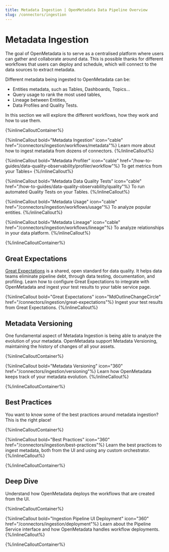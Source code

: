 ```yaml
---
title: Metadata Ingestion | OpenMetadata Data Pipeline Overview
slug: /connectors/ingestion
---
```


# Metadata Ingestion

The goal of OpenMetadata is to serve as a centralised platform where users can gather and collaborate
around data. This is possible thanks for different workflows that users can deploy and schedule, which will
connect to the data sources to extract metadata.

Different metadata being ingested to OpenMetadata can be:

- Entities metadata, such as Tables, Dashboards, Topics...
- Query usage to rank the most used tables,
- Lineage between Entities,
- Data Profiles and Quality Tests.

In this section we will explore the different workflows, how they work and how to use them.

{%inlineCalloutContainer%}

{%inlineCallout
  bold="Metadata Ingestion"
  icon="cable"
  href="/connectors/ingestion/workflows/metadata"%}
Learn more about how to ingest metadata from dozens of connectors.
{%/inlineCallout%}

{%inlineCallout
  bold="Metadata Profiler"
  icon="cable"
  href="/how-to-guides/data-quality-observability/profiler/workflow"%}
To get metrics from your Tables=
{%/inlineCallout%}

{%inlineCallout
  bold="Metadata Data Quality Tests"
  icon="cable"
  href="/how-to-guides/data-quality-observability/quality"%}
To run automated Quality Tests on your Tables.
{%/inlineCallout%}

{%inlineCallout
  bold="Metadata Usage"
  icon="cable"
  href="/connectors/ingestion/workflows/usage"%}
To analyze popular entities.
{%/inlineCallout%}

{%inlineCallout
  bold="Metadata Lineage"
  icon="cable"
  href="/connectors/ingestion/workflows/lineage"%}
To analyze relationships in your data platform.
{%/inlineCallout%}

{%/inlineCalloutContainer%}

## Great Expectations

[Great Expectations](https://greatexpectations.io/) is a shared, open standard for data quality. It helps data teams eliminate pipeline debt, through data testing, documentation, and profiling. Learn how to configure Great Expectations to integrate with OpenMetadata and ingest your test results to your table service page.

{%inlineCallout
  bold="Great Expectations"
  icon="MdOutlineChangeCircle"
  href="/connectors/ingestion/great-expectations"%}
Ingest your test results from Great Expectations.
{%/inlineCallout%}

## Metadata Versioning

One fundamental aspect of Metadata Ingestion is being able to analyze the evolution of your metadata. OpenMetadata
support Metadata Versioning, maintaining the history of changes of all your assets.

{%inlineCalloutContainer%}

{%inlineCallout
  bold="Metadata Versioning"
  icon="360"
  href="/connectors/ingestion/versioning"%}
Learn how OpenMetadata keeps track of your metadata evolution.
{%/inlineCallout%}

{%/inlineCalloutContainer%}

## Best Practices

You want to know some of the best practices around metadata ingestion? This is the right place!

{%inlineCalloutContainer%}

{%inlineCallout
  bold="Best Practices"
  icon="360"
  href="/connectors/ingestion/best-practices"%}
Learn the best practices to ingest metadata, both from the UI and using any custom orchestrator.
{%/inlineCallout%}

{%/inlineCalloutContainer%}

## Deep Dive

Understand how OpenMetadata deploys the workflows that are created from the UI.

{%inlineCalloutContainer%}

{%inlineCallout
bold="Ingestion Pipeline UI Deployment"
icon="360"
href="/connectors/ingestion/deployment"%}
Learn about the Pipeline Service interface and how OpenMetadata handles workflow deployments.
{%/inlineCallout%}

{%/inlineCalloutContainer%}
